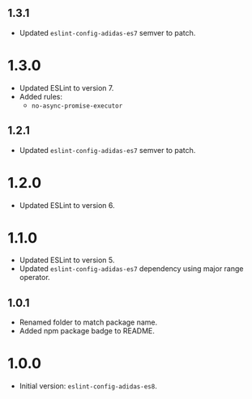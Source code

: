 ## 1.3.1

- Updated `eslint-config-adidas-es7` semver to patch.

# 1.3.0

- Updated ESLint to version 7.
- Added rules:
  - `no-async-promise-executor`

## 1.2.1

- Updated `eslint-config-adidas-es7` semver to patch.

# 1.2.0

- Updated ESLint to version 6.

# 1.1.0

- Updated ESLint to version 5.
- Updated `eslint-config-adidas-es7` dependency using major range operator.

## 1.0.1

- Renamed folder to match package name.
- Added npm package badge to README.

# 1.0.0

- Initial version: `eslint-config-adidas-es8`.
